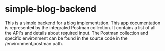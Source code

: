# simple-blog-backend

This is a simple backend for a blog implementation. 
This app documentation is represented by the integrated Postman collection. It contains a list of all the API's and details about required input. 
The Postman collection and specific environment can be found in the source code in the /environment/postman path. 
